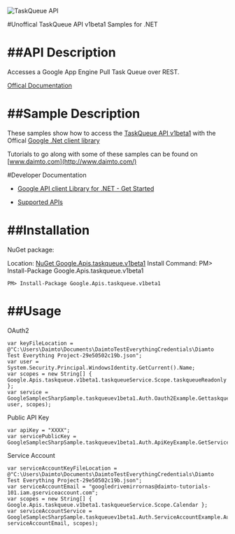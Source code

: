 ﻿![TaskQueue API](https://www.google.com/images/icons/product/app_engine-32.png)

#Unoffical TaskQueue API v1beta1 Samples for .NET  

##API Description
=============

Accesses a Google App Engine Pull Task Queue over REST.

[Offical Documentation](https://developers.google.com/appengine/docs/python/taskqueue/rest)

##Sample Description
=============

These samples show how to access the [TaskQueue API v1beta1](https://developers.google.com/appengine/docs/python/taskqueue/rest) with the Offical [Google .Net client library](https://github.com/google/google-api-dotnet-client)

Tutorials to go along with some of these samples can be found on [www.daimto.com](http://www.daimto.com/)

#Developer Documentation

* [Google API client Library for .NET - Get Started](https://developers.google.com/api-client-library/dotnet/get_started)

* [Supported APIs](https://developers.google.com/api-client-library/dotnet/apis/)

##Installation
=================================

NuGet package:

Location: [NuGet Google.Apis.taskqueue.v1beta1](https://www.nuget.org/packages/Google.Apis.taskqueue.v1beta1)
Install Command: PM>  Install-Package Google.Apis.taskqueue.v1beta1

```
PM> Install-Package Google.Apis.taskqueue.v1beta1
```

##Usage
=================================

OAuth2
```
var keyFileLocation = @"C:\Users\Daimto\Documents\DaimtoTestEverythingCredentials\Diamto Test Everything Project-29e50502c19b.json";
var user = System.Security.Principal.WindowsIdentity.GetCurrent().Name;
var scopes = new String[] { Google.Apis.taskqueue.v1beta1.taskqueueService.Scope.taskqueueReadonly };
var service = GoogleSamplecSharpSample.taskqueuev1beta1.Auth.Oauth2Example.GettaskqueueService(keyFileLocation, user, scopes);
```
Public API Key
```
var apiKey = "XXXX";
var servicePublicKey = GoogleSamplecSharpSample.taskqueuev1beta1.Auth.ApiKeyExample.GetService(apiKey);
```
Service Account
```
var serviceAccountKeyFileLocation = @"C:\Users\Daimto\Documents\DaimtoTestEverythingCredentials\Diamto Test Everything Project-29e50502c19b.json";
var serviceAccountEmail = "googledrivemirrornas@daimto-tutorials-101.iam.gserviceaccount.com";
var scopes = new String[] { Google.Apis.taskqueue.v1beta1.taskqueueService.Scope.Calendar };            
var serviceAccountService = GoogleSamplecSharpSample.taskqueuev1beta1.Auth.ServiceAccountExample.AuthenticateServiceAccount(serviceAccountKeyFileLocation, serviceAccountEmail, scopes);
```

